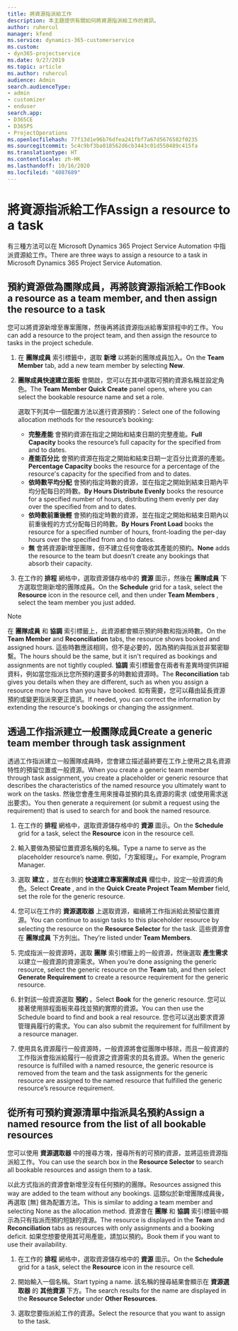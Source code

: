 ```yaml
---
title: 將資源指派給工作
description: 本主題提供有關如何將資源指派給工作的資訊。
author: ruhercul
manager: kfend
ms.service: dynamics-365-customerservice
ms.custom:
- dyn365-projectservice
ms.date: 9/27/2019
ms.topic: article
ms.author: ruhercul
audience: Admin
search.audienceType:
- admin
- customizer
- enduser
search.app:
- D365CE
- D365PS
- ProjectOperations
ms.openlocfilehash: 77f13d1e96b76dfea241fbf7a67d5676582f0235
ms.sourcegitcommit: 5c4c9bf3ba018562d6cb3443c01d550489c415fa
ms.translationtype: HT
ms.contentlocale: zh-HK
ms.lasthandoff: 10/16/2020
ms.locfileid: "4087689"
---
```

# <a name="assign-a-resource-to-a-task"></a><span data-ttu-id="5e83f-103">將資源指派給工作</span><span class="sxs-lookup"><span data-stu-id="5e83f-103">Assign a resource to a task</span></span>

<span data-ttu-id="5e83f-104">有三種方法可以在 Microsoft Dynamics 365 Project Service Automation 中指派資源給工作。</span><span class="sxs-lookup"><span data-stu-id="5e83f-104">There are three ways to assign a resource to a task in Microsoft Dynamics 365 Project Service Automation.</span></span>

## <a name="book-a-resource-as-a-team-member-and-then-assign-the-resource-to-a-task"></a><span data-ttu-id="5e83f-105">預約資源做為團隊成員，再將該資源指派給工作</span><span class="sxs-lookup"><span data-stu-id="5e83f-105">Book a resource as a team member, and then assign the resource to a task</span></span>

<span data-ttu-id="5e83f-106">您可以將資源新增至專案團隊，然後再將該資源指派給專案排程中的工作。</span><span class="sxs-lookup"><span data-stu-id="5e83f-106">You can add a resource to the project team, and then assign the resource to tasks in the project schedule.</span></span>

1. <span data-ttu-id="5e83f-107">在 **團隊成員** 索引標籤中，選取 **新增** 以將新的團隊成員加入。</span><span class="sxs-lookup"><span data-stu-id="5e83f-107">On the **Team Member** tab, add a new team member by selecting **New**.</span></span> 

2. <span data-ttu-id="5e83f-108">**團隊成員快速建立面板** 會開啟，您可以在其中選取可預約資源名稱並設定角色。</span><span class="sxs-lookup"><span data-stu-id="5e83f-108">The **Team Member Quick Create** panel opens, where you can select the bookable resource name and set a role.</span></span> 

    <span data-ttu-id="5e83f-109">選取下列其中一個配置方法以進行資源預約：</span><span class="sxs-lookup"><span data-stu-id="5e83f-109">Select one of the following allocation methods for the resource’s booking:</span></span>

    - <span data-ttu-id="5e83f-110">**完整產能** 會預約資源在指定之開始和結束日期的完整產能。</span><span class="sxs-lookup"><span data-stu-id="5e83f-110">**Full Capacity** books the resource’s full capacity for the specified from and to dates.</span></span>
    - <span data-ttu-id="5e83f-111">**產能百分比** 會預約資源在指定之開始和結束日期一定百分比資源的產能。</span><span class="sxs-lookup"><span data-stu-id="5e83f-111">**Percentage Capacity** books the resource for a percentage of the resource's capacity for the specified from and to dates.</span></span>
    - <span data-ttu-id="5e83f-112">**依時數平均分配** 會預約指定時數的資源，並在指定之開始到結束日期內平均分配每日的時數。</span><span class="sxs-lookup"><span data-stu-id="5e83f-112">**By Hours Distribute Evenly** books the resource for a specified number of hours, distributing them evenly per day over the specified from and to dates.</span></span>
    - <span data-ttu-id="5e83f-113">**依時數前重後輕** 會預約指定時數的資源，並在指定之開始和結束日期內以前重後輕的方式分配每日的時數。</span><span class="sxs-lookup"><span data-stu-id="5e83f-113">**By Hours Front Load** books the resource for a specified number of hours, front-loading the per-day hours over the specified from and to dates.</span></span>
    - <span data-ttu-id="5e83f-114">**無** 會將資源新增至團隊，但不建立任何會吸收其產能的預約。</span><span class="sxs-lookup"><span data-stu-id="5e83f-114">**None** adds the resource to the team but doesn’t create any bookings that absorb their capacity.</span></span>

3. <span data-ttu-id="5e83f-115">在工作的 **排程** 網格中，選取資源儲存格中的 **資源** 圖示，然後在 **團隊成員** 下方選取您剛新增的團隊成員。</span><span class="sxs-lookup"><span data-stu-id="5e83f-115">On the **Schedule** grid for a task, select the **Resource** icon in the resource cell, and then under **Team Members** , select the team member you just added.</span></span> 

> [!NOTE]
> <span data-ttu-id="5e83f-116">在 **團隊成員** 和 **協調** 索引標籤上，此資源都會顯示預約時數和指派時數。</span><span class="sxs-lookup"><span data-stu-id="5e83f-116">On the **Team Member** and **Reconciliation** tabs, the resource shows booked and assigned hours.</span></span> <span data-ttu-id="5e83f-117">這些時數應該相同，但不是必要的，因為預約與指派並非緊密聯繫。</span><span class="sxs-lookup"><span data-stu-id="5e83f-117">The hours should be the same, but it isn't required as bookings and assignments are not tightly coupled.</span></span> <span data-ttu-id="5e83f-118">**協調** 索引標籤會在兩者有差異時提供詳細資料，例如當您指派比您所預約還要多的時數給資源時。</span><span class="sxs-lookup"><span data-stu-id="5e83f-118">The **Reconciliation** tab gives you details when they are different, such as when you assign a resource more hours than you have booked.</span></span> <span data-ttu-id="5e83f-119">如有需要，您可以藉由延長資源預約或變更指派來更正資訊。</span><span class="sxs-lookup"><span data-stu-id="5e83f-119">If needed, you can correct the information by extending the resource's bookings or changing the assignment.</span></span>

## <a name="create-a-generic-team-member-through-task-assignment"></a><span data-ttu-id="5e83f-120">透過工作指派建立一般團隊成員</span><span class="sxs-lookup"><span data-stu-id="5e83f-120">Create a generic team member through task assignment</span></span>

<span data-ttu-id="5e83f-121">透過工作指派建立一般團隊成員時，您會建立描述最終要在工作上使用之具名資源特性的預留位置或一般資源。</span><span class="sxs-lookup"><span data-stu-id="5e83f-121">When you create a generic team member through task assignment, you create a placeholder or generic resource that describes the characteristics of the named resource you ultimately want to work on the tasks.</span></span> <span data-ttu-id="5e83f-122">然後您會產生用來搜尋並預約具名資源的需求 (或使用需求送出要求)。</span><span class="sxs-lookup"><span data-stu-id="5e83f-122">You then generate a requirement (or submit a request using the requirement) that is used to search for and book the named resource.</span></span>

1. <span data-ttu-id="5e83f-123">在工作的 **排程** 網格中，選取資源儲存格中的 **資源** 圖示。</span><span class="sxs-lookup"><span data-stu-id="5e83f-123">On the **Schedule** grid for a task, select the **Resource** icon in the resource cell.</span></span>

2. <span data-ttu-id="5e83f-124">輸入要做為預留位置資源名稱的名稱。</span><span class="sxs-lookup"><span data-stu-id="5e83f-124">Type a name to serve as the placeholder resource’s name.</span></span> <span data-ttu-id="5e83f-125">例如，「方案經理」。</span><span class="sxs-lookup"><span data-stu-id="5e83f-125">For example, Program Manager.</span></span>

3. <span data-ttu-id="5e83f-126">選取 **建立** ，並在右側的 **快速建立專案團隊成員** 欄位中，設定一般資源的角色。</span><span class="sxs-lookup"><span data-stu-id="5e83f-126">Select **Create** , and in the **Quick Create Project Team Member** field, set the role for the generic resource.</span></span>

4. <span data-ttu-id="5e83f-127">您可以在工作的 **資源選取器** 上選取資源，繼續將工作指派給此預留位置資源。</span><span class="sxs-lookup"><span data-stu-id="5e83f-127">You can continue to assign tasks to this placeholder resource by selecting the resource on the **Resource Selector** for the task.</span></span> <span data-ttu-id="5e83f-128">這些資源會在 **團隊成員** 下方列出。</span><span class="sxs-lookup"><span data-stu-id="5e83f-128">They’re listed under **Team Members**.</span></span>

5. <span data-ttu-id="5e83f-129">完成指派一般資源時，選取 **團隊** 索引標籤上的一般資源，然後選取 **產生需求** 以建立一般資源的資源需求。</span><span class="sxs-lookup"><span data-stu-id="5e83f-129">When you’re done assigning the generic resource, select the generic resource on the **Team** tab, and then select **Generate Requirement** to create a resource requirement for the generic resource.</span></span>

6. <span data-ttu-id="5e83f-130">針對該一般資源選取 **預約** 。</span><span class="sxs-lookup"><span data-stu-id="5e83f-130">Select **Book** for the generic resource.</span></span> <span data-ttu-id="5e83f-131">您可以接著使用排程面板來尋找並預約實際的資源。</span><span class="sxs-lookup"><span data-stu-id="5e83f-131">You can then use the Schedule board to find and book a real resource.</span></span> <span data-ttu-id="5e83f-132">您也可以送出要求資源管理員履行的需求。</span><span class="sxs-lookup"><span data-stu-id="5e83f-132">You can also submit the requirement for fulfillment by a resource manager.</span></span>

7. <span data-ttu-id="5e83f-133">使用具名資源履行一般資源時，一般資源將會從團隊中移除，而且一般資源的工作指派會指派給履行一般資源之資源需求的具名資源。</span><span class="sxs-lookup"><span data-stu-id="5e83f-133">When the generic resource is fulfilled with a named resource, the generic resource is removed from the team and the task assignments for the generic resource are assigned to the named resource that fulfilled the generic resource’s resource requirement.</span></span>

## <a name="assign-a-named-resource-from-the-list-of-all-bookable-resources"></a><span data-ttu-id="5e83f-134">從所有可預約資源清單中指派具名預約</span><span class="sxs-lookup"><span data-stu-id="5e83f-134">Assign a named resource from the list of all bookable resources</span></span>

<span data-ttu-id="5e83f-135">您可以使用 **資源選取器** 中的搜尋方塊，搜尋所有的可預約資源，並將這些資源指派給工作。</span><span class="sxs-lookup"><span data-stu-id="5e83f-135">You can use the search box in the **Resource Selector** to search all bookable resources and assign them to a task.</span></span>

<span data-ttu-id="5e83f-136">以此方式指派的資源會新增至沒有任何預約的團隊。</span><span class="sxs-lookup"><span data-stu-id="5e83f-136">Resources assigned this way are added to the team without any bookings.</span></span> <span data-ttu-id="5e83f-137">這類似於新增團隊成員後，再選取 [無] 做為配置方法。</span><span class="sxs-lookup"><span data-stu-id="5e83f-137">This is similar to adding a team member and selecting None as the allocation method.</span></span> <span data-ttu-id="5e83f-138">資源會在 **團隊** 和 **協調** 索引標籤中顯示為只有指派而預約短缺的資源。</span><span class="sxs-lookup"><span data-stu-id="5e83f-138">The resource is displayed in the **Team** and **Reconciliation** tabs as resources with only assignments and a booking deficit.</span></span> <span data-ttu-id="5e83f-139">如果您想要使用其可用產能，請加以預約。</span><span class="sxs-lookup"><span data-stu-id="5e83f-139">Book them if you want to use their availability.</span></span>

1. <span data-ttu-id="5e83f-140">在工作的 **排程** 網格中，選取資源儲存格中的 **資源** 圖示。</span><span class="sxs-lookup"><span data-stu-id="5e83f-140">On the **Schedule** grid for a task, select the **Resource** icon in the resource cell.</span></span>

2. <span data-ttu-id="5e83f-141">開始輸入一個名稱。</span><span class="sxs-lookup"><span data-stu-id="5e83f-141">Start typing a name.</span></span> <span data-ttu-id="5e83f-142">該名稱的搜尋結果會顯示在 **資源選取器** 的 **其他資源** 下方。</span><span class="sxs-lookup"><span data-stu-id="5e83f-142">The search results for the name are displayed in the **Resource Selector** under **Other Resources**.</span></span>

3. <span data-ttu-id="5e83f-143">選取您要指派給工作的資源。</span><span class="sxs-lookup"><span data-stu-id="5e83f-143">Select the resource that you want to assign to the task.</span></span>

